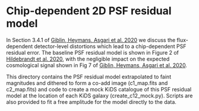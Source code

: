 # Chip-dependent 2D PSF residual model

In Section 3.4.1 of [Giblin, Heymans, Asgari et al. 2020][1] we discuss the flux-dependent detector-level distortions which lead to a chip-dependent PSF residual error.   The baseline PSF residual model is shown in Figure 2 of [Hildebrandt et al. 2020][2], with the negligible impact on the expected cosmological signal shown in Fig 7 of [Giblin, Heymans, Asgari et al. 2020][1].

This directory contains the PSF residual model extrapolated to faint magnitudes and dithered to form a co-add image (c1_map.fits and c2_map.fits) and code to create a mock KiDS catalogue of this PSF residual model at the location of each KiDS galaxy (create_c12_mock.py).   Scripts are also provided to fit a free amplitude for the model directly to the data.  

[1]: https://arxiv.org/abs/2007.01845 "Giblin et al."
[2]: https://arxiv.org/abs/1812.06076 "Hildebrandt et al."
